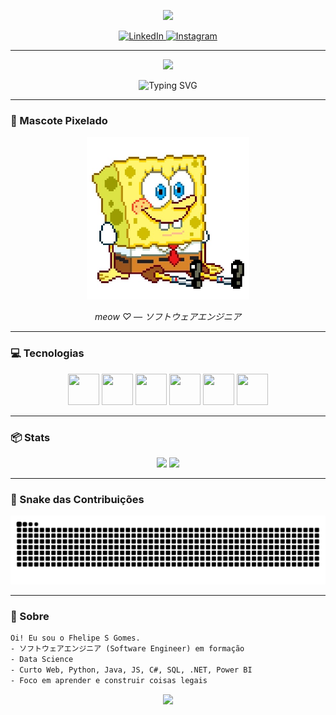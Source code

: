 <!-- Header com onda -->
<p align="center">
<img src="https://capsule-render.vercel.app/api?type=waving&height=180&color=0:0d0d0d,100:1f1f1f&text=Fhelipe%20S%20Gomes&fontColor=ffffff&fontAlignY=35&fontSize=42&desc=ソフトウェアエンジニア%20-%20Software%20Engineer&descAlignY=60&descSize=16" />
</p>

<!-- Redes sociais -->
<p align="center">
  <a href="https://www.linkedin.com/in/luisfelipesgomes?utm_source=share&utm_campaign=share_via&utm_content=profile&utm_medium=ios_app" target="_blank">
    <img src="https://cdn.jsdelivr.net/gh/devicons/devicon/icons/linkedin/linkedin-original.svg" alt="LinkedIn" width="40" height="40"/>
  </a>
  <a href="https://instagram.com/fhelipesgomes" target="_blank">
    <img src="https://cdn-icons-png.flaticon.com/512/2111/2111463.png" alt="Instagram" width="40" height="40"/>
  </a>
</p>

---

<!-- Contador de visitas -->
<p align="center">
  <img src="https://komarev.com/ghpvc/?username=fhelipesgomes&label=PROFILE%20VISITS&color=blueviolet&style=for-the-badge" />
</p>

<!-- Texto digitando -->
<p align="center">
  <img src="https://readme-typing-svg.demolab.com?font=Fira+Code&pause=1200&color=36BCF7&center=true&vCenter=true&width=700&lines=Oi%2C+meu+nome+%C3%A9+Fhelipe!;Apaixonado+por+Programa%C3%A7%C3%A3o+%F0%9F%92%BB;JAVA+%7C+PYTHON+%7C+C%23+%7C+.NET+%7C+SQL;Always+learning+%E2%9C%A8" alt="Typing SVG" />
</p>

---

### 🧽 Mascote Pixelado
<p align="center">
  <img src="https://raw.githubusercontent.com/fhelipesgomes/fhelipesgomes/main/assets/bob-esponja-pixel.png" width="260" />
</p>

<p align="center">
  <em>meow ♡ — ソフトウェアエンジニア</em>
</p>

---

### 💻 Tecnologias
<p align="center">
  <!-- Python -->
  <img src="https://cdn.jsdelivr.net/gh/devicons/devicon/icons/python/python-original.svg" width="50" height="50"/>
  <!-- C# -->
  <img src="https://cdn.jsdelivr.net/gh/devicons/devicon/icons/csharp/csharp-original.svg" width="50" height="50"/>
  <!-- .NET -->
  <img src="https://cdn.jsdelivr.net/gh/devicons/devicon/icons/dot-net/dot-net-original.svg" width="50" height="50"/>
  <!-- Java -->
  <img src="https://cdn.jsdelivr.net/gh/devicons/devicon/icons/java/java-original.svg" width="50" height="50"/>
  <!-- JavaScript -->
  <img src="https://cdn.jsdelivr.net/gh/devicons/devicon/icons/javascript/javascript-original.svg" width="50" height="50"/>
  <!-- SQL (MySQL como referência) -->
  <img src="https://cdn.jsdelivr.net/gh/devicons/devicon/icons/mysql/mysql-original.svg" width="50" height="50"/>
</p>

---

### 📦 Stats
<div align="center">

<img height="165" src="https://github-readme-stats.vercel.app/api?username=fhelipesgomes&show_icons=true&theme=radical&hide_border=true" />
<img height="165" src="https://github-readme-stats.vercel.app/api/top-langs/?username=fhelipesgomes&layout=compact&theme=radical&hide_border=true" />

</div>

---

### 🐍 Snake das Contribuições
<p align="center">
  <img src="https://raw.githubusercontent.com/fhelipesgomes/fhelipesgomes/output/github-contribution-grid-snake.svg" alt="snake" />
</p>

---

### 💬 Sobre
```txt
Oi! Eu sou o Fhelipe S Gomes.
- ソフトウェアエンジニア (Software Engineer) em formação
- Data Science
- Curto Web, Python, Java, JS, C#, SQL, .NET, Power BI
- Foco em aprender e construir coisas legais
```

<!-- Footer -->
<p align="center">
  <img src="https://capsule-render.vercel.app/api?type=waving&height=140&section=footer&color=0:1f1f1f,100:0d0d0d" />
</p>
